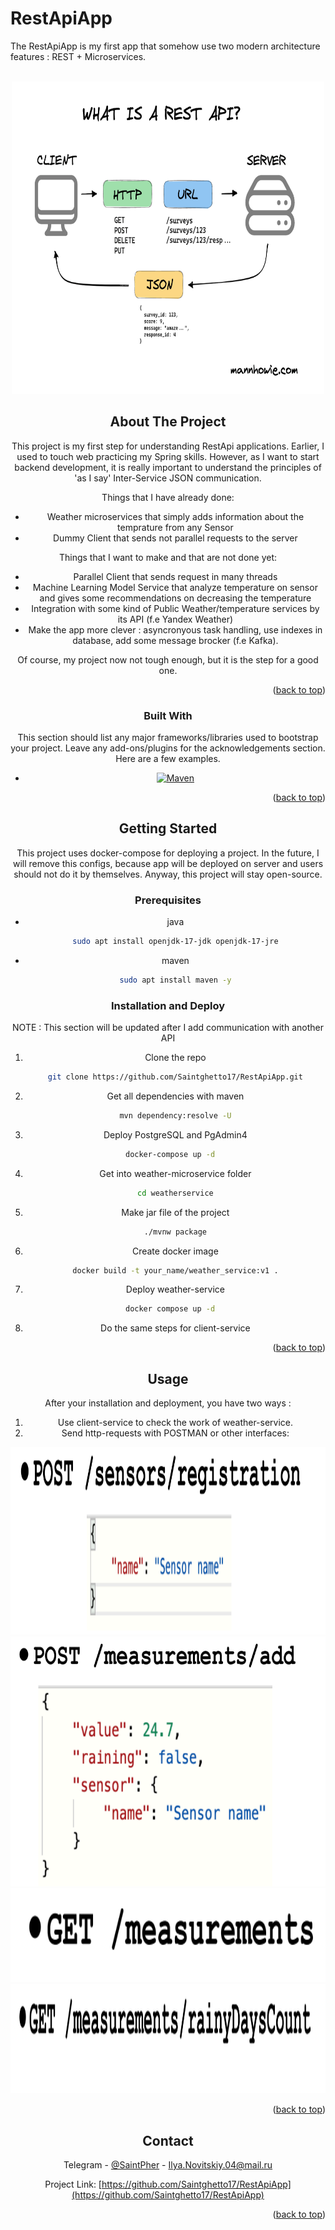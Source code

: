 # RestApiApp
The RestApiApp is my first app that somehow use two modern architecture features : REST + Microservices. 

<a id="readme-top"></a>



<!-- PROJECT LOGO -->
<br />
<div align="center">
  <a href="https://github.com/Saintghetto17/RestApiApp/blob/main/readme_images/rest-api.png">
    <img src="readme_images/rest-api.png" alt="Logo" width="500" height="500">
  </a>


<!-- ABOUT THE PROJECT -->
## About The Project


This project is my first step for understanding RestApi applications. Earlier, I used to touch web practicing my Spring skills. However, as I want to start backend development, it is really important
to understand the principles of 'as I say' Inter-Service JSON communication.  

Things that I have already done:
* Weather microservices that simply adds information about the temprature from any Sensor
* Dummy Client that sends not parallel requests to the server

Things that I want to make and that are not done yet:
* Parallel Client that sends request in many threads
* Machine Learning Model Service that analyze temperature on sensor and gives some recommendations on decreasing the temperature
* Integration with some kind of Public Weather/temperature services by its API (f.e Yandex Weather) 
* Make the app more clever : asyncronyous task handling, use indexes in database, add some message brocker (f.e Kafka).
  
Of course, my project now not tough enough, but it is the step for a good one.


<p align="right">(<a href="#readme-top">back to top</a>)</p>



### Built With

This section should list any major frameworks/libraries used to bootstrap your project. Leave any add-ons/plugins for the acknowledgements section. Here are a few examples.

* [![Maven][Apache-Maven]][Maven-url]

<p align="right">(<a href="#readme-top">back to top</a>)</p>



<!-- GETTING STARTED -->
## Getting Started

This project uses docker-compose for deploying a project. In the future, I will remove this configs, because app will be deployed on server and users should not do it by themselves.
Anyway, this project will stay open-source.




### Prerequisites

* java
  ```sh
  sudo apt install openjdk-17-jdk openjdk-17-jre
  ```
* maven
  ```sh
  sudo apt install maven -y
  ```

### Installation and Deploy

NOTE : This section will be updated after I add communication with another API

1. Clone the repo
   ```sh
   git clone https://github.com/Saintghetto17/RestApiApp.git
   ```
2. Get all dependencies with maven
   ```sh
   mvn dependency:resolve -U
   ```
3. Deploy PostgreSQL and PgAdmin4
  ```sh
   docker-compose up -d
   ```

4. Get into weather-microservice folder
   ```sh
   cd weatherservice
   ```

5. Make jar file of the project
   ```sh
   ./mvnw package
   ```
6. Create docker image
   ```sh
   docker build -t your_name/weather_service:v1 .
   ```
7. Deploy weather-service
  ```sh
   docker compose up -d
   ```
8. Do the same steps for client-service

<p align="right">(<a href="#readme-top">back to top</a>)</p>



<!-- USAGE EXAMPLES -->
## Usage

After your installation and deployment, you have two ways :
1. Use client-service to check the work of weather-service.
2. Send http-requests with POSTMAN or other interfaces:
  <div align="center">
  <a href="https://github.com/Saintghetto17/RestApiApp/blob/main/readme_images/post-register.png">
    <img src="readme_images/post-register.png" alt="Logo" width="750" height="300">
  </a>
    
  <br/>
  
  <div align="center">
  <a href="https://github.com/Saintghetto17/RestApiApp/blob/main/readme_images/post_add_measure.png">
    <img src="readme_images/post_add_measure.png" alt="Logo" width="750" height="400">
  </a>
    
  <br/>
  
  <div align="center">
  <a href="https://github.com/Saintghetto17/RestApiApp/blob/main/readme_images/get_all.png">
    <img src="readme_images/get_all.png" alt="Logo" width="750" height="150">
  </a>
    
  <br/>
  
  <div align="center">
  <a href="https://github.com/Saintghetto17/RestApiApp/blob/main/readme_images/get_rainy.png">
      <img src="readme_images/get_rainy.png" alt="Logo" width="750" height="175">
  </a>
    
<p align="right">(<a href="#readme-top">back to top</a>)</p>





<!-- CONTACT -->
## Contact

Telegram - [@SaintPher](https://t.me/SaintPher) - Ilya.Novitskiy.04@mail.ru

Project Link: [https://github.com/Saintghetto17/RestApiApp](https://github.com/Saintghetto17/RestApiApp)

<p align="right">(<a href="#readme-top">back to top</a>)</p>



<!-- MARKDOWN LINKS & IMAGES -->
<!-- https://www.markdownguide.org/basic-syntax/#reference-style-links -->
[Maven-url]: https://maven.apache.org/
[Apache-Maven]: https://img.shields.io/badge/Apache-Maven
